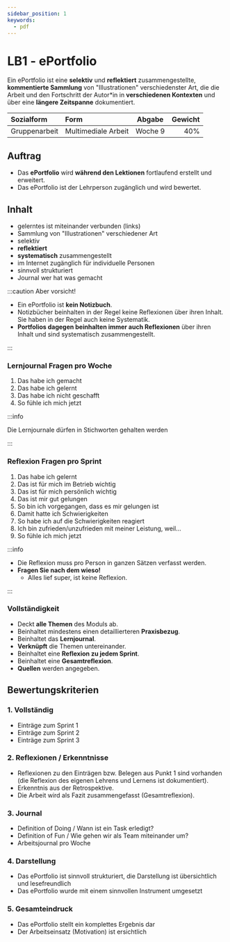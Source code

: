 ```yaml
---
sidebar_position: 1
keywords:
  - pdf
---
```


# LB1 - ePortfolio

Ein ePortfolio ist eine **selektiv** und **reflektiert** zusammengestellte,
**kommentierte Sammlung** von "Illustrationen" verschiedenster Art, die die
Arbeit und den Fortschritt der Autor\*in in **verschiedenen Kontexten** und über
eine **längere Zeitspanne** dokumentiert.

| Sozialform    | Form                | Abgabe  | Gewicht |
| :------------ | :------------------ | :-----: | ------: |
| Gruppenarbeit | Multimediale Arbeit | Woche 9 |     40% |

## Auftrag

- Das **ePortfolio** wird **während den Lektionen** fortlaufend erstellt und
  erweitert.
- Das ePortfolio ist der Lehrperson zugänglich und wird bewertet.

## Inhalt

- gelerntes ist miteinander verbunden (links)
- Sammlung von "Illustrationen" verschiedener Art
- selektiv
- **reflektiert**
- **systematisch** zusammengestellt
- im Internet zugänglich für individuelle Personen
- sinnvoll strukturiert
- Journal wer hat was gemacht

:::caution Aber vorsicht!

- Ein ePortfolio ist **kein Notizbuch**.
- Notizbücher beinhalten in der Regel keine Reflexionen über ihren Inhalt. Sie
  haben in der Regel auch keine Systematik.
- **Portfolios dagegen beinhalten immer auch Reflexionen** über ihren Inhalt und
  sind systematisch zusammengestellt.

:::

### Lernjournal Fragen pro Woche

1. Das habe ich gemacht
2. Das habe ich gelernt
3. Das habe ich nicht geschafft
4. So fühle ich mich jetzt

:::info

Die Lernjournale dürfen in Stichworten gehalten werden

:::

### Reflexion Fragen pro Sprint

1. Das habe ich gelernt
2. Das ist für mich im Betrieb wichtig
3. Das ist für mich persönlich wichtig
4. Das ist mir gut gelungen
5. So bin ich vorgegangen, dass es mir gelungen ist
6. Damit hatte ich Schwierigkeiten
7. So habe ich auf die Schwierigkeiten reagiert
8. Ich bin zufrieden/unzufrieden mit meiner Leistung, weil...
9. So fühle ich mich jetzt

:::info

- Die Reflexion muss pro Person in ganzen Sätzen verfasst werden.
- **Fragen Sie nach dem wieso!**
  - Alles lief super, ist keine Reflexion.

:::

### Vollständigkeit

- Deckt **alle Themen** des Moduls ab.
- Beinhaltet mindestens einen detaillierteren **Praxisbezug**.
- Beinhaltet das **Lernjournal**.
- **Verknüpft** die Themen untereinander.
- Beinhaltet eine **Reflexion zu jedem Sprint**.
- Beinhaltet eine **Gesamtreflexion**.
- **Quellen** werden angegeben.

## Bewertungskriterien

### 1. Vollständig

- Einträge zum Sprint 1
- Einträge zum Sprint 2
- Einträge zum Sprint 3

### 2. Reflexionen / Erkenntnisse

- Reflexionen zu den Einträgen bzw. Belegen aus Punkt 1 sind vorhanden (die
  Reflexion des eigenen Lehrens und Lernens ist dokumentiert).
- Erkenntnis aus der Retrospektive.
- Die Arbeit wird als Fazit zusammengefasst (Gesamtreflexion).

### 3. Journal

- Definition of Doing / Wann ist ein Task erledigt?
- Definition of Fun / Wie gehen wir als Team miteinander um?
- Arbeitsjournal pro Woche

### 4. Darstellung

- Das ePortfolio ist sinnvoll strukturiert, die Darstellung ist übersichtlich
  und lesefreundlich
- Das ePortfolio wurde mit einem sinnvollen Instrument umgesetzt

### 5. Gesamteindruck

- Das ePortfolio stellt ein komplettes Ergebnis dar
- Der Arbeitseinsatz (Motivation) ist ersichtlich
